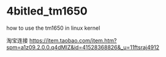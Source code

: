 # 4bitled_tm1650
how to use the tm1650 in linux kernel

淘宝连接
https://item.taobao.com/item.htm?spm=a1z09.2.0.0.q4dMIZ&id=41528368826&_u=11ftsraj4912
